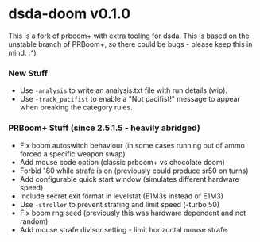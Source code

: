 # dsda-doom v0.1.0
This is a fork of prboom+ with extra tooling for dsda.
This is based on the unstable branch of PRBoom+, so there could be bugs - please keep this in mind. :^)

### New Stuff
- Use `-analysis` to write an analysis.txt file with run details (wip).
- Use `-track_pacifist` to enable a "Not pacifist!" message to appear when breaking the category rules.

### PRBoom+ Stuff (since 2.5.1.5 - heavily abridged)
- Fix boom autoswitch behaviour (in some cases running out of ammo forced a specific weapon swap)
- Add mouse code option (classic prboom+ vs chocolate doom)
- Forbid 180 while strafe is on (previously could produce sr50 on turns)
- Add configurable quick start window (simulates different hardware speed)
- Include secret exit format in levelstat (E1M3s instead of E1M3)
- Use `-stroller` to prevent strafing and limit speed (-turbo 50)
- Fix boom rng seed (previously this was hardware dependent and not random)
- Add mouse strafe divisor setting - limit horizontal mouse strafe.
